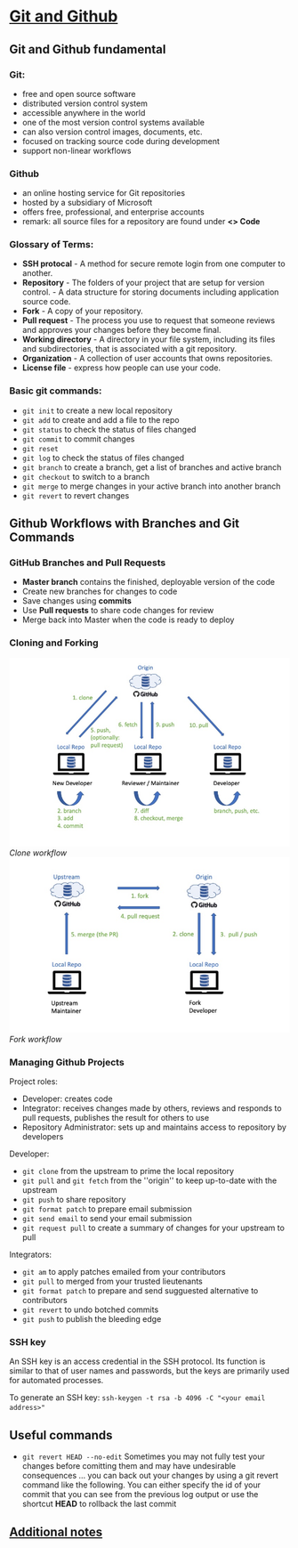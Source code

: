 # [Git and Github](https://www.coursera.org/learn/getting-started-with-git-and-github)

## Git and Github fundamental
### Git:
+ free and open source software
+ distributed version control system
+ accessible anywhere in the world
+ one of the most version control systems available
+ can also version control images, documents, etc.
+ focused on tracking source code during development
+ support non-linear workflows

### Github
+ an online hosting service for Git repositories
+ hosted by a subsidiary of Microsoft
+ offers free, professional, and enterprise accounts
+ remark: all source files for a repository are found under **<> Code**

### Glossary of Terms:
+ **SSH protocal** - A method for secure remote login from one computer to another.
+ **Repository** - The folders of your project that are setup for version control. - A data structure for storing documents including application source code.
+ **Fork** - A copy of your repository.
+ **Pull request** - The process you use to request that someone reviews and approves your changes before they become final.
+ **Working directory** - A directory in your file system, including its files and subdirectories, that is associated with a git repository.
+ **Organization** - A collection of user accounts that owns repositories.
+ **License file** - express how people can use your code.

### Basic git commands:
+ `git init` to create a new local repository
+ `git add` to create and add a file to the repo
+ `git status` to check the status of files changed
+ `git commit` to commit changes
+ `git reset`
+ `git log` to check the status of files changed
+ `git branch` to create a branch, get a list of branches and active branch
+ `git checkout` to switch to a branch
+ `git merge` to merge changes in your active branch into another branch
+ `git revert` to revert changes

## Github Workflows with Branches and Git Commands
### GitHub Branches and Pull Requests
+ **Master branch** contains the finished, deployable version of the code
+ Create new branches for changes to code
+ Save changes using **commits**
+ Use **Pull requests** to share code changes for review
+ Merge back into Master when the code is ready to deploy

### Cloning and Forking
![Clone workflow](clone-workflow.jpg)*Clone workflow*
![Fork workflow](fork-workflow.jpg)*Fork workflow*

### Managing Github Projects
Project roles:
+ Developer: creates code
+ Integrator: receives changes made by others, reviews and responds to pull requests, publishes the result for others to use
+ Repository Administrator: sets up and maintains access to repository by developers

Developer:
+ `git clone` from the upstream to prime the local repository
+ `git pull` and `git fetch` from the ''origin'' to keep up-to-date with the upstream
+ `git push` to share repository
+ `git format patch` to prepare email submission
+ `git send email` to send your email submission
+ `git request pull` to create a summary of changes for your upstream to pull

Integrators:
+ `git am` to apply patches emailed from your contributors
+ `git pull` to merged from your trusted lieutenants
+ `git format patch` to prepare and send sugguested alternative to contributors
+ `git revert` to undo botched commits
+ `git push` to publish the bleeding edge

### SSH key
An SSH key is an access credential in the SSH protocol. Its function is similar to that of user names and passwords, but the keys are primarily used for automated processes. 

To generate an SSH key: `ssh-keygen -t rsa -b 4096 -C "<your email address>"`

## Useful commands
+ `git revert HEAD --no-edit` Sometimes you may not fully test your changes before comitting them and may have undesirable consequences … you can back out your changes by using a git revert command like the following. You can either specify the id of your commit that you can see from the previous log output or use the shortcut **HEAD** to rollback the last commit

## [Additional notes](https://github.com/alannguyencs/pro_git)
